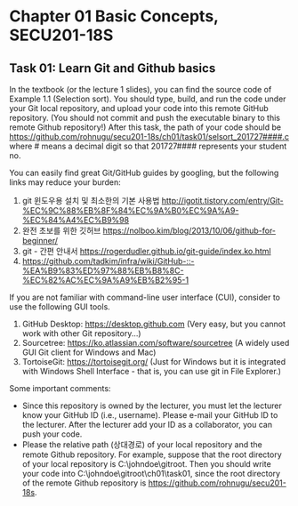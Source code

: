 # Chapter 01 Basic Concepts, SECU201-18S

## Task 01: Learn Git and Github basics
In the textbook (or the lecture 1 slides), you can find the source code of Example 1.1 (Selection sort).
You should type, build, and run the code under your Git local repository, and upload your code into this remote GitHub repository.
(You should not commit and push the executable binary to this remote Github repository!)
After this task, the path of your code should be https://github.com/rohnugu/secu201-18s/ch01/task01/selsort_201727####.c where # means a decimal digit so that 201727#### represents your student no.

You can easily find great Git/GitHub guides by googling, but the following links may reduce your burden:
1. git 윈도우용 설치 및 최소한의 기본 사용법 http://igotit.tistory.com/entry/Git-%EC%9C%88%EB%8F%84%EC%9A%B0%EC%9A%A9-%EC%84%A4%EC%B9%98
2. 완전 초보를 위한 깃허브 https://nolboo.kim/blog/2013/10/06/github-for-beginner/
3. git - 간편 안내서 https://rogerdudler.github.io/git-guide/index.ko.html
4. https://github.com/tadkim/infra/wiki/GitHub-::-%EA%B9%83%ED%97%88%EB%B8%8C-%EC%82%AC%EC%9A%A9%EB%B2%95-1

If you are not familiar with command-line user interface (CUI), consider to use the following GUI tools.
1. GitHub Desktop: https://desktop.github.com (Very easy, but you cannot work with other Git repository...)
2. Sourcetree: https://ko.atlassian.com/software/sourcetree (A widely used GUI Git client for Windows and Mac)
3. TortoiseGit: https://tortoisegit.org/ (Just for Windows but it is integrated with Windows Shell Interface - that is, you can use git in File Explorer.)

Some important comments:
* Since this repository is owned by the lecturer, you must let the lecturer know your GitHub ID (i.e., username). Please e-mail your GitHub ID to the lecturer. After the lecturer add your ID as a collaborator, you can push your code.
* Please the relative path (상대경로) of your local repository and the remote Github repository. For example, suppose that the root directory of your local repository is C:\johndoe\gitroot. Then you should write your code into C:\johndoe\gitroot\ch01\task01, since the root directory of the remote Github repository is https://github.com/rohnugu/secu201-18s.
